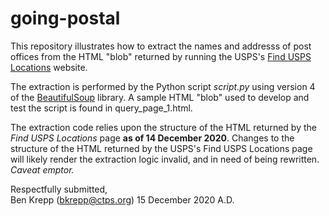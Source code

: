 # going-postal

This repository illustrates how to extract the names and addresss of post offices
from the HTML "blob" returned by running the 
USPS's [Find USPS Locations](https://tools.usps.com/find-location.htm) website.

The extraction is performed by the Python script _script.py_ using version 4 of the 
[BeautifulSoup](https://www.crummy.com/software/BeautifulSoup/bs4/doc/) library.
A sample HTML "blob" used to develop and test the script is found in query_page_1.html.

The extraction code relies upon the structure of the HTML returned by the 
_Find USPS Locations_ page __as of 14 December 2020__. Changes to the structure
of the HTML returned by the USPS's Find USPS Locations page will likely render
the extraction logic invalid, and in need of being rewritten. _Caveat emptor._

Respectfully submitted,  
Ben Krepp (bkrepp@ctps.org)
15 December 2020 A.D.
